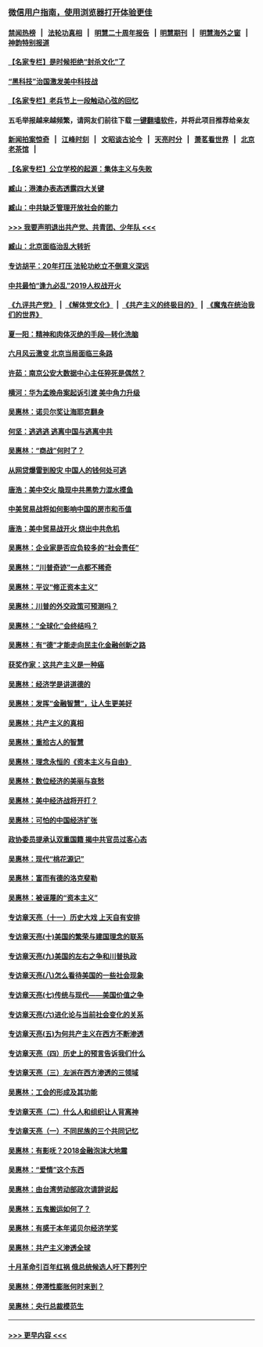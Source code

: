 ### [微信用户指南，使用浏览器打开体验更佳](https://github.com/gfw-breaker/banned-news1/blob/master/indexes/wechat-guide.md?t=0)
#### [禁闻热榜](热点新闻.md?t=0)  &nbsp;&nbsp;|&nbsp;&nbsp; [法轮功真相](https://github.com/gfw-breaker/truth/blob/master/README.md?t=0) &nbsp;&nbsp;|&nbsp;&nbsp; [明慧二十周年报告](https://github.com/gfw-breaker/mh-reports/blob/master/README.md?t=0) &nbsp;&nbsp;|&nbsp;&nbsp;[明慧期刊](https://github.com/gfw-breaker/mh-qikan) &nbsp;&nbsp;|&nbsp;&nbsp; [明慧海外之窗](https://github.com/gfw-breaker/mh-news/blob/master/README.md?t=0) &nbsp;&nbsp;|&nbsp;&nbsp; [神韵特别报道](https://github.com/gfw-breaker/mh-news/blob/master/shenyun.md?t=0)
#### [【名家专栏】是时候拒绝“封杀文化”了](../pages/nsc423/n11814093.md?t=02132044) 
#### [“黑科技”治国激发美中科技战](../pages/nsc423/n11638056.md?t=02132044) 
#### [【名家专栏】老兵节上一段触动心弦的回忆](../pages/nsc423/n11646016.md?t=02132044) 
#### 五毛举报越来越频繁，请网友们前往下载 [一键翻墙软件](https://github.com/gfw-breaker/ssr-accounts)，并将此项目推荐给亲友
#### [新闻拍案惊奇](https://github.com/gfw-breaker/banned-news1/blob/master/pages/link4.md) &nbsp;&nbsp;|&nbsp;&nbsp; [江峰时刻](https://github.com/gfw-breaker/banned-news1/blob/master/pages/link4.md) &nbsp;&nbsp;|&nbsp;&nbsp; [文昭谈古论今](https://github.com/gfw-breaker/banned-news1/blob/master/pages/link4.md) &nbsp;&nbsp;|&nbsp;&nbsp; [天亮时分](https://github.com/gfw-breaker/banned-news1/blob/master/pages/link4.md) &nbsp;&nbsp;|&nbsp;&nbsp; [萧茗看世界](https://github.com/gfw-breaker/banned-news1/blob/master/pages/link4.md) &nbsp;&nbsp;|&nbsp;&nbsp; [北京老茶馆](https://github.com/gfw-breaker/banned-news1/blob/master/pages/link4.md) &nbsp;&nbsp;|&nbsp;&nbsp; 
#### [【名家专栏】公立学校的起源：集体主义与失败](../pages/nsc423/n11601833.md?t=02132044) 
#### [臧山：港澳办表态透露四大关键](../pages/nsc423/n11421628.md?t=02132044) 
#### [臧山：中共缺乏管理开放社会的能力](../pages/nsc423/n11407457.md?t=02132044) 
#### [>>> 我要声明退出共产党、共青团、少年队 <<<](https://github.com/begood0513/goodnews/blob/master/quit/letter.md) 
#### [臧山：北京面临治乱大转折](../pages/nsc423/n11406895.md?t=02132044) 
#### [专访胡平：20年打压 法轮功屹立不倒意义深远](../pages/nsc423/n11398800.md?t=02132044) 
#### [中共最怕“逢九必乱”2019人权战开火](../pages/nsc423/n11385248.md?t=02132044) 
#### [《九评共产党》](https://github.com/begood0513/9ping.md/blob/master/README.md) &nbsp;|&nbsp; [《解体党文化》](../../../../jtdwh.md/blob/master/README.md)  &nbsp;|&nbsp; [《共产主义的终极目的》](../../../../gczydzjmd.md/blob/master/README.md) &nbsp;|&nbsp; [《魔鬼在统治我们的世界》](../../../../mgztzwmdsj.md/blob/master/README.md) 
#### [夏一阳：精神和肉体灭绝的手段—转化洗脑](../pages/nsc423/n11368250.md?t=02132044) 
#### [六月风云激变 北京当局面临三条路](../pages/nsc423/n11313668.md?t=02132044) 
#### [许茹：南京公安大数据中心主任猝死是偶然？](../pages/nsc423/n11064744.md?t=02132044) 
#### [横河：华为孟晚舟案起诉引渡 美中角力升级](../pages/nsc423/n11027230.md?t=02132044) 
#### [吴惠林：诺贝尔奖让海耶克翻身](../pages/nsc423/n10890049.md?t=02132044) 
#### [何坚：逃逃逃 逃离中国与逃离中共](../pages/nsc423/n10592891.md?t=02132044) 
#### [吴惠林：“商战”何时了？](../pages/nsc423/n10573558.md?t=02132044) 
#### [从网贷爆雷到股灾 中国人的钱何处可逃](../pages/nsc423/n10572800.md?t=02132044) 
#### [唐浩：美中交火 隐现中共黑势力混水摸鱼](../pages/nsc423/n10544040.md?t=02132044) 
#### [中美贸易战将如何影响中国的房市和币值](../pages/nsc423/n10543697.md?t=02132044) 
#### [唐浩：美中贸易战开火 烧出中共危机](../pages/nsc423/n10540126.md?t=02132044) 
#### [吴惠林：企业家是否应负较多的“社会责任”](../pages/nsc423/n10535022.md?t=02132044) 
#### [吴惠林：“川普奇迹”一点都不稀奇](../pages/nsc423/n10512808.md?t=02132044) 
#### [吴惠林：平议“修正资本主义”](../pages/nsc423/n10495724.md?t=02132044) 
#### [吴惠林：川普的外交政策可预测吗？](../pages/nsc423/n10462387.md?t=02132044) 
#### [吴惠林：“全球化”会终结吗？](../pages/nsc423/n10452838.md?t=02132044) 
#### [吴惠林：有“德”才能走向民主化金融创新之路](../pages/nsc423/n10432292.md?t=02132044) 
#### [获奖作家：这共产主义是一种癌](../pages/nsc423/n10431541.md?t=02132044) 
#### [吴惠林：经济学是讲道德的](../pages/nsc423/n10398014.md?t=02132044) 
#### [吴惠林：发挥“金融智慧”，让人生更美好](../pages/nsc423/n10375019.md?t=02132044) 
#### [吴惠林：共产主义的真相](../pages/nsc423/n10351394.md?t=02132044) 
#### [吴惠林：重拾古人的智慧](../pages/nsc423/n10337691.md?t=02132044) 
#### [吴惠林：理念永恒的《资本主义与自由》](../pages/nsc423/n10316274.md?t=02132044) 
#### [吴惠林：数位经济的美丽与哀愁](../pages/nsc423/n10292946.md?t=02132044) 
#### [吴惠林：美中经济战将开打？](../pages/nsc423/n10258825.md?t=02132044) 
#### [吴惠林：可怕的中国经济扩张](../pages/nsc423/n10219147.md?t=02132044) 
#### [政协委员提承认双重国籍 揭中共官员过客心态](../pages/nsc423/n10208809.md?t=02132044) 
#### [吴惠林：现代“桃花源记”](../pages/nsc423/n10185234.md?t=02132044) 
#### [吴惠林：富而有德的洛克斐勒](../pages/nsc423/n10142264.md?t=02132044) 
#### [吴惠林：被诬蔑的“资本主义”](../pages/nsc423/n10124816.md?t=02132044) 
#### [专访章天亮（十一）历史大戏 上天自有安排](../pages/nsc423/n10094905.md?t=02132044) 
#### [专访章天亮(十)美国的繁荣与建国理念的联系](../pages/nsc423/n10094899.md?t=02132044) 
#### [专访章天亮(九)美国的左右之争和川普执政](../pages/nsc423/n10094889.md?t=02132044) 
#### [专访章天亮(八)怎么看待美国的一些社会现象](../pages/nsc423/n10094857.md?t=02132044) 
#### [专访章天亮(七)传统与现代——美国价值之争](../pages/nsc423/n10093140.md?t=02132044) 
#### [专访章天亮(六)进化论与当前社会变化的关系](../pages/nsc423/n10092036.md?t=02132044) 
#### [专访章天亮(五)为何共产主义在西方不断渗透](../pages/nsc423/n10083620.md?t=02132044) 
#### [专访章天亮（四）历史上的预言告诉我们什么](../pages/nsc423/n10083606.md?t=02132044) 
#### [专访章天亮（三）左派在西方渗透的三领域](../pages/nsc423/n10081115.md?t=02132044) 
#### [吴惠林：工会的形成及其功能](../pages/nsc423/n10080633.md?t=02132044) 
#### [专访章天亮（二）什么人和组织让人背离神](../pages/nsc423/n10076637.md?t=02132044) 
#### [专访章天亮（一）不同民族的三个共同记忆](../pages/nsc423/n10074188.md?t=02132044) 
#### [吴惠林：有影呒？2018金融泡沫大地震](../pages/nsc423/n10040534.md?t=02132044) 
#### [吴惠林：“爱情”这个东西](../pages/nsc423/n10019423.md?t=02132044) 
#### [吴惠林：由台湾劳动部政次请辞说起](../pages/nsc423/n9979679.md?t=02132044) 
#### [吴惠林：五鬼搬运如何了？](../pages/nsc423/n9925338.md?t=02132044) 
#### [吴惠林：有感于本年诺贝尔经济学奖](../pages/nsc423/n9871883.md?t=02132044) 
#### [吴惠林：共产主义渗透全球](../pages/nsc423/n9812748.md?t=02132044) 
#### [十月革命引百年红祸 俄总统候选人吁下葬列宁](../pages/nsc423/n9810182.md?t=02132044) 
#### [吴惠林：停滞性膨胀何时来到？](../pages/nsc423/n9764136.md?t=02132044) 
#### [吴惠林：央行总裁模范生](../pages/nsc423/n9728134.md?t=02132044) 

----
#### [ >>> 更早内容 <<< ](../indexes/nsc423-earlier.md)
